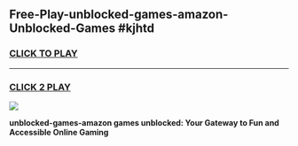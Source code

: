 
## Free-Play-unblocked-games-amazon-Unblocked-Games #kjhtd
<h3>
<a href="https://news.freeplayer.one?title=unblocked-games-amazon&ref=8M">CLICK TO PLAY</a></h3>
<hr>

<h3>
<a href="https://news.freeplayer.one?title=unblocked-games-amazon&ref=8M">CLICK 2 PLAY</a>
  
</h3>

<a href="https://news.freeplayer.one?title=unblocked-games-amazon&ref=8M"><img src="https://clearcache.store/games.png"></a>


**unblocked-games-amazon games unblocked: Your Gateway to Fun and Accessible Online Gaming**
